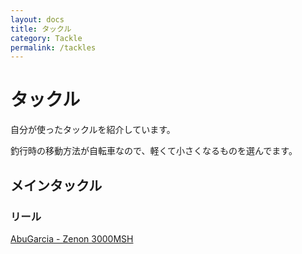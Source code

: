 ```yaml
---
layout: docs
title: タックル
category: Tackle
permalink: /tackles
---
```

# タックル

自分が使ったタックルを紹介しています。

釣行時の移動方法が自転車なので、軽くて小さくなるものを選んでます。

## メインタックル

### リール

[AbuGarcia - Zenon 3000MSH](./tackles/abu-garcia/zenon-3000MSH)